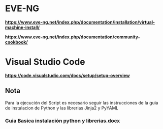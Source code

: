 
# EVE-NG #
**https://www.eve-ng.net/index.php/documentation/installation/virtual-machine-install/**

**https://www.eve-ng.net/index.php/documentation/community-cookbook/**

# Visual Studio Code #
**https://code.visualstudio.com/docs/setup/setup-overview**


## Nota ##
Para la ejecución del Script es necesario seguir las instrucciones de la guia de instalacion de Python y las librerias Jinja2 y PyYAML
### Guia Basica instalación python y librerias.docx ###

